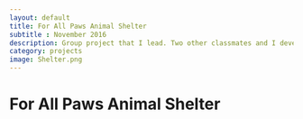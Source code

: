 ```yaml
---
layout: default
title: For All Paws Animal Shelter
subtitle : November 2016
description: Group project that I lead. Two other classmates and I developed a webpage for a mock animal shelter that we had to create.
category: projects
image: Shelter.png
---
```


# For All Paws Animal Shelter
